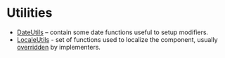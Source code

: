 # Utilities

* [DateUtils](DateUtils.md) – contain some date functions useful to setup modifiers.
* [LocaleUtils](LocaleUtils.md) - set of functions used to localize the component, usually [overridden](LocalizationCustom.md) by implementers.
